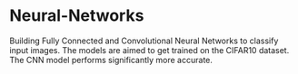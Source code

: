 # Neural-Networks
Building Fully Connected and Convolutional Neural Networks to classify input images. The models are aimed to get trained on the CIFAR10 dataset. The CNN model performs significantly more accurate.
